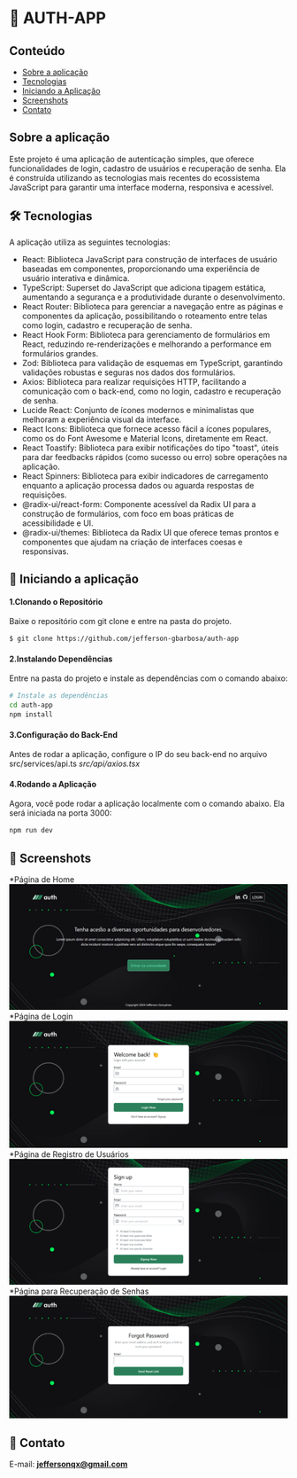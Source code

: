 #  🔐 AUTH-APP

## Conteúdo
* [Sobre a aplicação](#sobre-a-aplicação)
* [Tecnologias](#hammer_and_wrench-tecnologias)
* [Iniciando a Aplicação](#car-Iniciando-a-aplicação)
* [Screenshots](#camera_flash-screenshots)
* [Contato](#email-contato)

## Sobre a aplicação
Este projeto é uma aplicação de autenticação simples, que oferece funcionalidades de login, cadastro de usuários e recuperação de senha. Ela é construída utilizando as tecnologias mais recentes do ecossistema JavaScript para garantir uma interface moderna, responsiva e acessível.
 
## :hammer_and_wrench: Tecnologias
A aplicação utiliza as seguintes tecnologias:
* React: Biblioteca JavaScript para construção de interfaces de usuário baseadas em componentes, proporcionando uma experiência de usuário interativa e dinâmica.
* TypeScript: Superset do JavaScript que adiciona tipagem estática, aumentando a segurança e a produtividade durante o desenvolvimento.
* React Router: Biblioteca para gerenciar a navegação entre as páginas e componentes da aplicação, possibilitando o roteamento entre telas como login, cadastro e recuperação de senha.
* React Hook Form: Biblioteca para gerenciamento de formulários em React, reduzindo re-renderizações e melhorando a performance em formulários grandes.
* Zod: Biblioteca para validação de esquemas em TypeScript, garantindo validações robustas e seguras nos dados dos formulários.
* Axios: Biblioteca para realizar requisições HTTP, facilitando a comunicação com o back-end, como no login, cadastro e recuperação de senha.
* Lucide React: Conjunto de ícones modernos e minimalistas que melhoram a experiência visual da interface.
* React Icons: Biblioteca que fornece acesso fácil a ícones populares, como os do Font Awesome e Material Icons, diretamente em React.
* React Toastify: Biblioteca para exibir notificações do tipo "toast", úteis para dar feedbacks rápidos (como sucesso ou erro) sobre operações na aplicação.
* React Spinners: Biblioteca para exibir indicadores de carregamento enquanto a aplicação processa dados ou aguarda respostas de requisições.
* @radix-ui/react-form: Componente acessível da Radix UI para a construção de formulários, com foco em boas práticas de acessibilidade e UI.
* @radix-ui/themes: Biblioteca da Radix UI que oferece temas prontos e componentes que ajudam na criação de interfaces coesas e responsivas.

## :car: Iniciando a aplicação
#### 1.Clonando o Repositório
Baixe o repositório com git clone e entre na pasta do projeto.
```bash
$ git clone https://github.com/jefferson-gbarbosa/auth-app
```
#### 2.Instalando Dependências
Entre na pasta do projeto e instale as dependências com o comando abaixo:
```bash
# Instale as dependências
cd auth-app
npm install

```
#### 3.Configuração do Back-End 
 Antes de rodar a aplicação, configure o IP do seu back-end no arquivo src/services/api.ts _src/api/axios.tsx_<br/>
#### 4.Rodando a Aplicação
Agora, você pode rodar a aplicação localmente com o comando abaixo. Ela será iniciada na porta 3000:
```bash
npm run dev
```
## :camera_flash: Screenshots
*Página de Home
![](./src/assets/img/Screenshots-01.png)
*Página de Login
![](./src/assets/img/Screenshots-02.png)
*Página de Registro de Usuários
![](./src/assets/img/Screenshots-03.png)
*Página para Recuperação de Senhas
![](./src/assets/img/Screenshots-04.png)

## :email: Contato

E-mail: [**jeffersonqx@gmail.com**](mailto:jeffersonqx@gmail.com)
